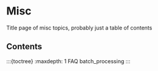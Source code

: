 # Misc

Title page of misc topics, probably just a table of contents

## Contents

:::{toctree}
:maxdepth: 1
FAQ
batch_processing
:::
